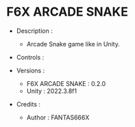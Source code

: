 # F6X ARCADE SNAKE
- Description :

  - Arcade Snake game like in Unity.

- Controls :

- Versions :

  - F6X ARCADE SNAKE : 0.2.0
  - Unity : 2022.3.8f1

- Credits :

  - Author : FANTAS666X